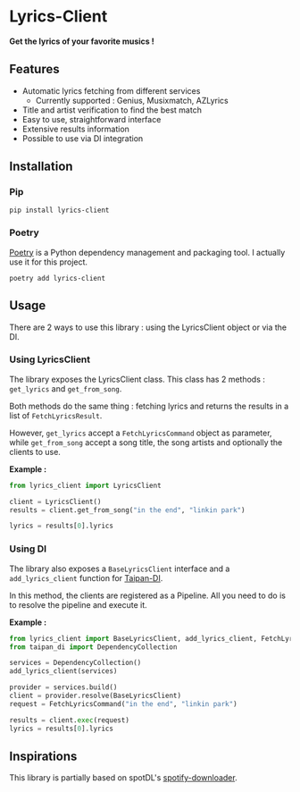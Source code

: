 # Lyrics-Client

**Get the lyrics of your favorite musics !**

## Features

 - Automatic lyrics fetching from different services
    - Currently supported : Genius, Musixmatch, AZLyrics
 - Title and artist verification to find the best match
 - Easy to use, straightforward interface
 - Extensive results information
 - Possible to use via DI integration

## Installation

### Pip

```
pip install lyrics-client
```

### Poetry

[Poetry](https://python-poetry.org/) is a Python dependency management and packaging tool. I actually use it for this project.

```
poetry add lyrics-client
```

## Usage

There are 2 ways to use this library : using the LyricsClient object or via the DI.

### Using LyricsClient

The library exposes the LyricsClient class. This class has 2 methods : `get_lyrics` and `get_from_song`.

Both methods do the same thing : fetching lyrics and returns the results in a list of `FetchLyricsResult`.

However, `get_lyrics` accept a `FetchLyricsCommand` object as parameter, while `get_from_song` accept a song title, the song artists and optionally the clients to use.

**Example :**

```python
from lyrics_client import LyricsClient

client = LyricsClient()
results = client.get_from_song("in the end", "linkin park")

lyrics = results[0].lyrics
```

### Using DI

The library also exposes a `BaseLyricsClient` interface and a `add_lyrics_client` function for [Taipan-DI](https://github.com/Billuc/Taipan-DI).

In this method, the clients are registered as a Pipeline. All you need to do is to resolve the pipeline and execute it.

**Example :**

```python
from lyrics_client import BaseLyricsClient, add_lyrics_client, FetchLyricsCommand
from taipan_di import DependencyCollection

services = DependencyCollection()
add_lyrics_client(services)

provider = services.build()
client = provider.resolve(BaseLyricsClient)
request = FetchLyricsCommand("in the end", "linkin park")

results = client.exec(request)
lyrics = results[0].lyrics
```

## Inspirations

This library is partially based on spotDL's [spotify-downloader](https://github.com/spotDL/spotify-downloader).
